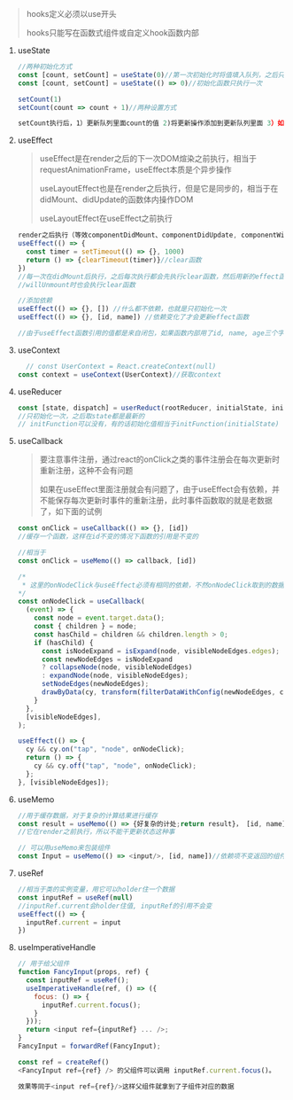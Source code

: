 > hooks定义必须以use开头
>
> hooks只能写在函数式组件或自定义hook函数内部

1. useState

   ```javascript
   //两种初始化方式
   const [count, setCount] = useState(0)//第一次初始化时将值填入队列，之后只取值，函数的引用不会变化
   const [count, setCount] = useState(() => 0)//初始化函数只执行一次
   
   setCount(1)
   setCount(count => count + 1)//两种设置方式
   
   setCount执行后，1）更新队列里面count的值 2)将更新操作添加到更新队列里面 3）如果数据本身没有变化children不会更新
   ```

2. useEffect

   > useEffect是在render之后的下一次DOM煊染之前执行，相当于requestAnimationFrame，useEffect本质是个异步操作
   >
   > useLayoutEffect也是在render之后执行，但是它是同步的，相当于在didMount、didUpdate的函数体内操作DOM
   >
   > useLayoutEffect在useEffect之前执行

   ```javascript
   render之后执行（等效componentDidMount、componentDidUpdate, componentWillUnmount)
   useEffect(() => {
     const timer = setTimeout(() => {}, 1000)
     return () => {clearTimeout(timer)}//clear函数 
   })
   //每一次在didMount后执行，之后每次执行都会先执行clear函数，然后用新的effect函数代替老的
   //willUnmount时也会执行clear函数
   
   //添加依赖
   useEffect(() => {}, []) //什么都不依赖，也就是只初始化一次
   useEffect(() => {}, [id, name]) //依赖变化了才会更新effect函数
   
   //由于useEffect函数引用的值都是来自闭包，如果函数内部用了id, name, age三个字段，而依赖里只加了id, name，那么age变化倒致的更新不会更新effect函数，此时函数引用的age就是老的
   ```

3. useContext

   ```javascript
     // const UserContext = React.createContext(null)
   const context = useContext(UserContext)//获取context
   ```

   

4. useReducer

   ```javascript
   const [state, dispatch] = userReduct(rootReducer, initialState, initFunction)
   //只初始化一次，之后取state都是最新的
   // initFunction可以没有，有的话初始化值相当于initFunction(initialState)
   ```

   

5. useCallback

   > 要注意事件注册，通过react的onClick之类的事件注册会在每次更新时重新注册，这种不会有问题
   >
   > 如果在useEffect里面注册就会有问题了，由于useEffect会有依赖，并不能保存每次更新时事件的重新注册，此时事件函数取的就是老数据了，如下面的试例

   ```javascript
   const onClick = useCallback(() => {}, [id])
   //缓存一个函数，这样在id不变的情况下函数的引用是不变的
   
   //相当于
   const onClick = useMemo(() => callback, [id])
   
   /*
    * 这里的onNodeClick与useEffect必须有相同的依赖，不然onNodeClick取到的数据可能就是老的
   */
   const onNodeClick = useCallback(
     (event) => {
       const node = event.target.data();
       const { children } = node;
       const hasChild = children && children.length > 0;
       if (hasChild) {
         const isNodeExpand = isExpand(node, visibleNodeEdges.edges);
         const newNodeEdges = isNodeExpand
         ? collapseNode(node, visibleNodeEdges)
         : expandNode(node, visibleNodeEdges);
         setNodeEdges(newNodeEdges);
         drawByData(cy, transform(filterDataWithConfig(newNodeEdges, configs)), graphLayout, title);
       }
     },
     [visibleNodeEdges],
   );
   
   useEffect(() => {
     cy && cy.on("tap", "node", onNodeClick);
     return () => {
       cy && cy.off("tap", "node", onNodeClick);
     };
   }, [visibleNodeEdges]);
   
   ```

6. useMemo

   ``` javascript
   //用于缓存数据，对于复杂的计算结果进行缓存
   const result = useMemo(() => {好复杂的计处;return result}， [id, name])//依赖的id, name不变就不会重新计算
   //它在render之前执行，所以不能干更新状态这种事
   
   // 可以用useMemo来包装组件
   const Input = useMemo(() => <input/>, [id, name])//依赖项不变返回的组件就不会变
   ```

   

7. useRef

   ```javascript
   //相当于类的实例变量，用它可以holder住一个数据
   const inputRef = useRef(null)
   //inputRef.current会holder住值, inputRef的引用不会变
   useEffect(() => {
     inputRef.current = input
   })
   ```

8. useImperativeHandle

   ``` javascript
   // 用于给父组件
   function FancyInput(props, ref) {
     const inputRef = useRef();
     useImperativeHandle(ref, () => ({
       focus: () => {
         inputRef.current.focus();
       }
     }));
     return <input ref={inputRef} ... />;
   }
   FancyInput = forwardRef(FancyInput);
   
   const ref = createRef() 
   <FancyInput ref={ref} /> 的父组件可以调用 inputRef.current.focus()。
   
   效果等同于<input ref={ref}/>这样父组件就拿到了子组件对应的数据
   ```

   

